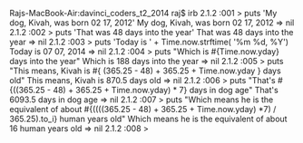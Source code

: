 Rajs-MacBook-Air:davinci_coders_t2_2014 raj$ irb
2.1.2 :001 > puts 'My dog, Kivah, was born 02 17, 2012'
My dog, Kivah, was born 02 17, 2012
 => nil
2.1.2 :002 > puts 'That was 48 days into the year'
That was 48 days into the year
 => nil
2.1.2 :003 > puts 'Today is ' + Time.now.strftime( '%m %d, %Y')
Today is 07 07, 2014
 => nil
2.1.2 :004 > puts "Which is #{Time.now.yday} days into the year"
Which is 188 days into the year
 => nil
2.1.2 :005 > puts "This means, Kivah is #{ (365.25 - 48) + 365.25 + Time.now.yday } days old"
This means, Kivah is 870.5 days old
 => nil
2.1.2 :006 > puts "That's #{((365.25 - 48) + 365.25 + Time.now.yday) * 7} days in dog age"
That's 6093.5 days in dog age
 => nil
2.1.2 :007 > puts "Which means he is the equivalent of about #{((((365.25 - 48) + 365.25 + Time.now.yday) *7) / 365.25).to_i} human years old"
Which means he is the equivalent of about 16 human years old
 => nil
2.1.2 :008 >
